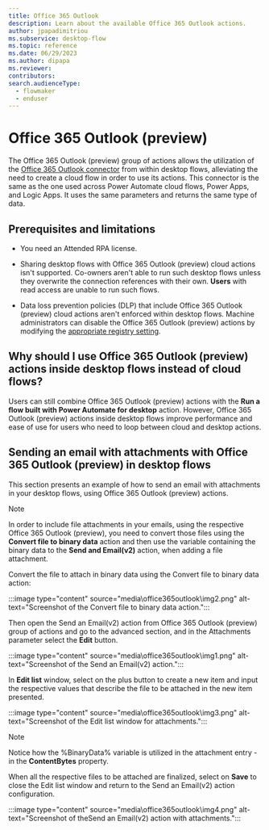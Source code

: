 ```yaml
---
title: Office 365 Outlook 
description: Learn about the available Office 365 Outlook actions.
author: jpapadimitriou
ms.subservice: desktop-flow
ms.topic: reference
ms.date: 06/29/2023
ms.author: dipapa
ms.reviewer: 
contributors:
search.audienceType: 
  - flowmaker
  - enduser
---
```


# Office 365 Outlook (preview)

The Office 365 Outlook (preview) group of actions allows the utilization of the [Office 365 Outlook connector](/connectors/office365) from within desktop flows, alleviating the need to create a cloud flow in order to use its actions. This connector is the same as the one used across Power Automate cloud flows, Power Apps, and Logic Apps. It uses the same parameters and returns the same type of data.

## Prerequisites and limitations

- You need an Attended RPA license.

- Sharing desktop flows with Office 365 Outlook (preview) cloud actions isn't supported. Co-owners aren't able to run such desktop flows unless they overwrite the connection references with their own. **Users** with read access are unable to run such flows.

- Data loss prevention policies (DLP) that include Office 365 Outlook (preview) cloud actions aren't enforced within desktop flows. Machine administrators can disable the Office 365 Outlook (preview) actions by modifying the [appropriate registry setting](../governance.md#prevent-power-automate-for-desktop-from-running-flows-containing-cloud-connectors).


## Why should I use Office 365 Outlook (preview) actions inside desktop flows instead of cloud flows?

Users can still combine Office 365 Outlook (preview) actions with the **Run a flow built with Power Automate for desktop** action. However, Office 365 Outlook (preview) actions inside desktop flows improve performance and ease of use for users who need to loop between cloud and desktop actions.



## Sending an email with attachments with Office 365 Outlook (preview) in desktop flows

This section presents an example of how to send an email with attachments in your desktop flows, using Office 365 Outlook (preview) actions.

> [!NOTE]
> In order to include file attachments in your emails, using the respective Office 365 Outlook (preview), you need to convert those files using the **Convert file to binary data** action and then use the variable containing the binary data to the **Send and Email(v2)** action, when adding a file attachment.


Convert the file to attach in binary data using the Convert file to binary data action: 

 :::image type="content" source="media\office365outlook\img2.png" alt-text="Screenshot of the Convert file to binary data action.":::

Then open the Send an Email(v2) action from Office 365 Outlook (preview) group of actions and go to the advanced section, and in the Attachments parameter select the **Edit** button. 

 :::image type="content" source="media\office365outlook\img1.png" alt-text="Screenshot of the Send an Email(v2) action.":::

 In **Edit list** window, select on the plus button to create a new item and input the respective values that describe the file to be attached in the new item presented.  

 :::image type="content" source="media\office365outlook\img3.png" alt-text="Screenshot of the Edit list window for attachments.":::

 > [!NOTE]
 > Notice how the %BinaryData% variable is utilized in the attachment entry - in the **ContentBytes** property.


 When all the respective files to be attached are finalized, select on **Save** to close the Edit list window and return to the Send an Email(v2) action configuration. 

  :::image type="content" source="media\office365outlook\img4.png" alt-text="Screenshot of theSend an Email(v2) action with attachments.":::
